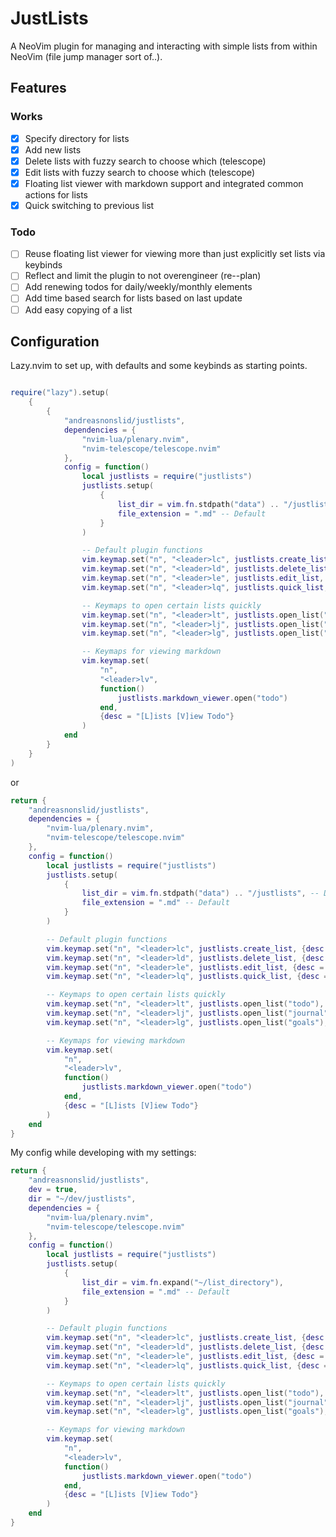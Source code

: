 # JustLists

A NeoVim plugin for managing and interacting with simple lists from within NeoVim (file jump manager sort of..).

## Features
### Works
- [x] Specify directory for lists
- [x] Add new lists
- [x] Delete lists with fuzzy search to choose which (telescope)
- [x] Edit lists with fuzzy search to choose which (telescope)
- [x] Floating list viewer with markdown support and integrated common actions for lists
- [x] Quick switching to previous list

### Todo
- [ ] Reuse floating list viewer for viewing more than just explicitly set lists via keybinds
- [ ] Reflect and limit the plugin to not overengineer (re--plan)
- [ ] Add renewing todos for daily/weekly/monthly elements
- [ ] Add time based search for lists based on last update
- [ ] Add easy copying of a list

## Configuration
Lazy.nvim to set up, with defaults and some keybinds as starting points.

```lua

require("lazy").setup(
    {
        {
            "andreasnonslid/justlists",
            dependencies = {
                "nvim-lua/plenary.nvim",
                "nvim-telescope/telescope.nvim"
            },
            config = function()
                local justlists = require("justlists")
                justlists.setup(
                    {
                        list_dir = vim.fn.stdpath("data") .. "/justlists", -- Default list directory
                        file_extension = ".md" -- Default
                    }
                )

                -- Default plugin functions
                vim.keymap.set("n", "<leader>lc", justlists.create_list, {desc = "[L]ists [C]reate a New List"})
                vim.keymap.set("n", "<leader>ld", justlists.delete_list, {desc = "[L]ists [D]elete a List"})
                vim.keymap.set("n", "<leader>le", justlists.edit_list, {desc = "[L]ists [E]dit an Existing List"})
                vim.keymap.set("n", "<leader>lq", justlists.quick_list, {desc = "[L]ists [Q]uickly Open Last List"})

                -- Keymaps to open certain lists quickly
                vim.keymap.set("n", "<leader>lt", justlists.open_list("todo"), {desc = "[L]ists [T]odo"})
                vim.keymap.set("n", "<leader>lj", justlists.open_list("journal"), {desc = "[L]ists [J]ournal"})
                vim.keymap.set("n", "<leader>lg", justlists.open_list("goals"), {desc = "[L]ists [G]oals"})

                -- Keymaps for viewing markdown
                vim.keymap.set(
                    "n",
                    "<leader>lv",
                    function()
                        justlists.markdown_viewer.open("todo")
                    end,
                    {desc = "[L]ists [V]iew Todo"}
                )
            end
        }
    }
)
```

or

```lua
return {
    "andreasnonslid/justlists",
    dependencies = {
        "nvim-lua/plenary.nvim",
        "nvim-telescope/telescope.nvim"
    },
    config = function()
        local justlists = require("justlists")
        justlists.setup(
            {
                list_dir = vim.fn.stdpath("data") .. "/justlists", -- Default list directory
                file_extension = ".md" -- Default
            }
        )

        -- Default plugin functions
        vim.keymap.set("n", "<leader>lc", justlists.create_list, {desc = "[L]ists [C]reate a New List"})
        vim.keymap.set("n", "<leader>ld", justlists.delete_list, {desc = "[L]ists [D]elete a List"})
        vim.keymap.set("n", "<leader>le", justlists.edit_list, {desc = "[L]ists [E]dit an Existing List"})
        vim.keymap.set("n", "<leader>lq", justlists.quick_list, {desc = "[L]ists [Q]uickly Open Last List"})

        -- Keymaps to open certain lists quickly
        vim.keymap.set("n", "<leader>lt", justlists.open_list("todo"), {desc = "[L]ists [T]odo"})
        vim.keymap.set("n", "<leader>lj", justlists.open_list("journal"), {desc = "[L]ists [J]ournal"})
        vim.keymap.set("n", "<leader>lg", justlists.open_list("goals"), {desc = "[L]ists [G]oals"})

        -- Keymaps for viewing markdown
        vim.keymap.set(
            "n",
            "<leader>lv",
            function()
                justlists.markdown_viewer.open("todo")
            end,
            {desc = "[L]ists [V]iew Todo"}
        )
    end
}
```

My config while developing with my settings:

```lua
return {
    "andreasnonslid/justlists",
    dev = true,
    dir = "~/dev/justlists",
    dependencies = {
        "nvim-lua/plenary.nvim",
        "nvim-telescope/telescope.nvim"
    },
    config = function()
        local justlists = require("justlists")
        justlists.setup(
            {
                list_dir = vim.fn.expand("~/list_directory"),
                file_extension = ".md" -- Default
            }
        )

        -- Default plugin functions
        vim.keymap.set("n", "<leader>lc", justlists.create_list, {desc = "[L]ists [C]reate a New List"})
        vim.keymap.set("n", "<leader>ld", justlists.delete_list, {desc = "[L]ists [D]elete a List"})
        vim.keymap.set("n", "<leader>le", justlists.edit_list, {desc = "[L]ists [E]dit an Existing List"})
        vim.keymap.set("n", "<leader>lq", justlists.quick_list, {desc = "[L]ists [Q]uickly Open Last List"})

        -- Keymaps to open certain lists quickly
        vim.keymap.set("n", "<leader>lt", justlists.open_list("todo"), {desc = "[L]ists [T]odo"})
        vim.keymap.set("n", "<leader>lj", justlists.open_list("journal"), {desc = "[L]ists [J]ournal"})
        vim.keymap.set("n", "<leader>lg", justlists.open_list("goals"), {desc = "[L]ists [G]oals"})

        -- Keymaps for viewing markdown
        vim.keymap.set(
            "n",
            "<leader>lv",
            function()
                justlists.markdown_viewer.open("todo")
            end,
            {desc = "[L]ists [V]iew Todo"}
        )
    end
}
```
